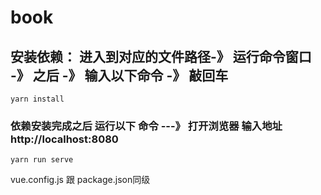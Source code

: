 # book

## 安装依赖：   进入到对应的文件路径-》 运行命令窗口 -》 之后 -》 输入以下命令 -》 敲回车
```
yarn install
```

### 依赖安装完成之后  运行以下 命令 ---》 打开浏览器 输入地址 http://localhost:8080
```
yarn run serve
```
vue.config.js 跟 package.json同级

